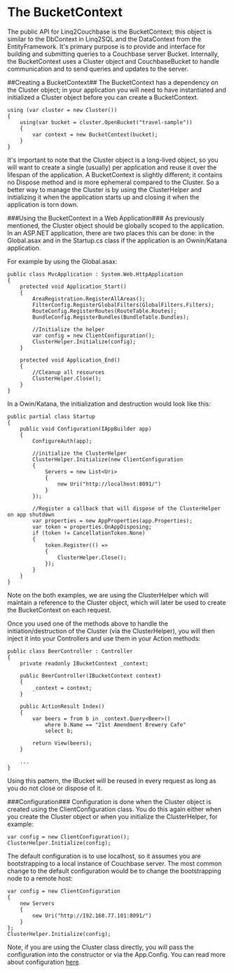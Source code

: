 The BucketContext
=================
The public API for Linq2Couchbase is the BucketContext; this object is similar to the DbContext in Linq2SQL and the DataContext from the EntityFramework. It's primary purpose is to provide and interface for building and submitting queries to a Couchbase server Bucket. Internally, the BucketContext uses a Cluster object and CouchbaseBucket to handle communication and to send queries and updates to the server. 

##Creating a BucketContext##
The BucketContext has a dependency on the Cluster object; in your application you will need to have instantiated and initialized a Cluster object before you can create a BucketContext. 

    using (var cluster = new Cluster())
    {
		using(var bucket = cluster.OpenBucket("travel-sample"))
		{
        	var context = new BucketContext(bucket);
		}
    }

It's important to note that the Cluster object is a long-lived object, so you will want to create a single (usually) per application and reuse it over the lifespan of the application. A BucketContext is slightly different; it contains no Dispose method and is more ephemeral compared to the Cluster. So a better way to manage the Cluster is by using the ClusterHelper and initializing it when the application starts up and closing it when the application is torn down.

###Using the BucketContext in a Web Application###
As previously mentioned, the Cluster object should be globally scoped to the application. In an ASP.NET application, there are two places this can be done: in the Global.asax and in the Startup.cs class if the application is an Ownin/Katana application.

For example by using the Global.asax:

	public class MvcApplication : System.Web.HttpApplication
    {
        protected void Application_Start()
        {
            AreaRegistration.RegisterAllAreas();
            FilterConfig.RegisterGlobalFilters(GlobalFilters.Filters);
            RouteConfig.RegisterRoutes(RouteTable.Routes);
            BundleConfig.RegisterBundles(BundleTable.Bundles);

            //Initialize the helper
            var config = new ClientConfiguration();
            ClusterHelper.Initialize(config);
        }

        protected void Application_End()
        {
            //Cleanup all resources
            ClusterHelper.Close();
        }
    }

In a Owin/Katana, the initialization and destruction would look like this:

	public partial class Startup
    {
        public void Configuration(IAppBuilder app)
        {
            ConfigureAuth(app);

            //initialize the ClusterHelper
            ClusterHelper.Initialize(new ClientConfiguration
            {
                Servers = new List<Uri>
                {
                    new Uri("http://localhost:8091/")
                }
            });

            //Register a callback that will dispose of the ClusterHelper on app shutdown
            var properties = new AppProperties(app.Properties);
            var token = properties.OnAppDisposing;
            if (token != CancellationToken.None)
            {
                token.Register(() =>
                {
                    ClusterHelper.Close();
                });
            }
        }
    }

Note on the both examples, we are using the ClusterHelper which will maintain a reference to the Cluster object, which will later be used to create the BucketContext on each request.

Once you used one of the methods above to handle the initiation/destruction of the Cluster (via the ClusterHelper), you will then inject it into your Controllers and use them in your Action methods:

    public class BeerController : Controller
    {
        private readonly IBucketContext _context;

        public BeerController(IBucketContext context)
        {
            _context = context;
        }

        public ActionResult Index()
        {
            var beers = from b in _context.Query<Beer>()
                where b.Name == "21st Amendment Brewery Cafe"
                select b;

            return View(beers);
        }

		...
    }

Using this pattern, the IBucket will be reused in every request as long as you do not close or dispose of it.

###Configuration###
Configuration is done when the Cluster object is created using the ClientConfiguration class. You do this again either when you create the Cluster object or when you initialize the ClusterHelper, for example:

    var config = new ClientConfiguration();
    ClusterHelper.Initialize(config);

The default configuration is to use localhost, so it assumes you are bootstrapping to a local instance of Couchbase server. The most common change to the default configuration would be to change the bootstrapping node to a remote host:

    var config = new ClientConfiguration
	{
		new Servers
		{
			new Uri("http://192.168.77.101:8091/")
		}
	};
    ClusterHelper.Initialize(config);

Note, if you are using the Cluster class directly, you will pass the configuration into the constructor or via the App.Config. You can read more about configuration [here](http://developer.couchbase.com/documentation/server/4.0/sdks/dotnet-2.2/configuring-the-client.html).


